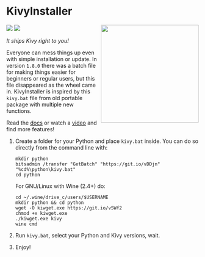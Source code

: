 KivyInstaller
=============

<img align="right" height="256" src="https://raw.githubusercontent.com/KeyWeeUsr/KivyInstaller/master/logo.png"/>

<a href="http://kivyinstaller.readthedocs.io/en/master/" target="_blank">
<img src="https://img.shields.io/badge/docs-master-brightgreen.svg" /></a>
<a href="https://ci.appveyor.com/project/KeyWeeUsr/KivyInstaller" target="_blank">
<img src="https://ci.appveyor.com/api/projects/status/bjusk0ueobr6d30x?svg=true" /></a>

_It ships Kivy right to you!_

Everyone can mess things up even with simple installation or update. In
version `1.8.0` there was a batch file for making things easier for beginners
or regular users, but this file disappeared as the wheel came in. KivyInstaller
is inspired by this `kivy.bat` file from old portable package with multiple new
functions.

Read the [docs](http://kivyinstaller.readthedocs.io/en/master/) or watch
a [video](https://youtu.be/ch_ILDBEaok) and find more features!

1. Create a folder for your Python and place `kivy.bat` inside.
   You can do so directly from the command line with:

       mkdir python
       bitsadmin /transfer "GetBatch" "https://git.io/vDDjn" "%cd%\python\kivy.bat"
       cd python

   For GNU/Linux with Wine (2.4+) do:

       cd ~/.wine/drive_c/users/$USERNAME
       mkdir python && cd python
       wget -O kiwget.exe https://git.io/vSWf2
       chmod +x kiwget.exe
       ./kiwget.exe kivy
       wine cmd

2. Run `kivy.bat`, select your Python and Kivy versions, wait.

3. Enjoy!
